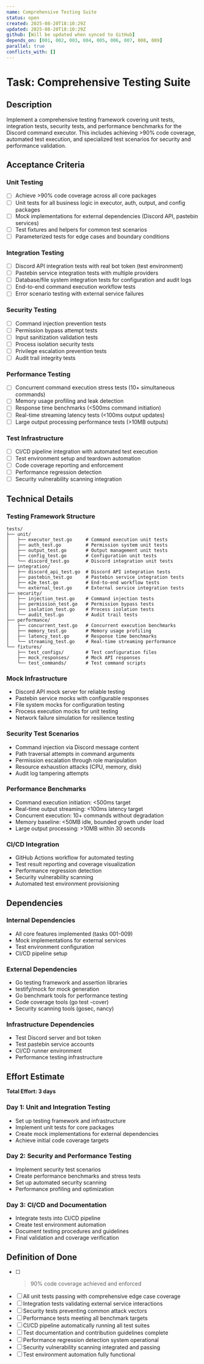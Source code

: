 ```yaml
---
name: Comprehensive Testing Suite
status: open
created: 2025-08-20T18:10:29Z
updated: 2025-08-20T18:10:29Z
github: [Will be updated when synced to GitHub]
depends_on: [001, 002, 003, 004, 005, 006, 007, 008, 009]
parallel: true
conflicts_with: []
---
```


# Task: Comprehensive Testing Suite

## Description

Implement a comprehensive testing framework covering unit tests, integration tests, security tests, and performance benchmarks for the Discord command executor. This includes achieving >90% code coverage, automated test execution, and specialized test scenarios for security and performance validation.

## Acceptance Criteria

### Unit Testing
- [ ] Achieve >90% code coverage across all core packages
- [ ] Unit tests for all business logic in executor, auth, output, and config packages
- [ ] Mock implementations for external dependencies (Discord API, pastebin services)
- [ ] Test fixtures and helpers for common test scenarios
- [ ] Parameterized tests for edge cases and boundary conditions

### Integration Testing
- [ ] Discord API integration tests with real bot token (test environment)
- [ ] Pastebin service integration tests with multiple providers
- [ ] Database/file system integration tests for configuration and audit logs
- [ ] End-to-end command execution workflow tests
- [ ] Error scenario testing with external service failures

### Security Testing
- [ ] Command injection prevention tests
- [ ] Permission bypass attempt tests
- [ ] Input sanitization validation tests
- [ ] Process isolation security tests
- [ ] Privilege escalation prevention tests
- [ ] Audit trail integrity tests

### Performance Testing
- [ ] Concurrent command execution stress tests (10+ simultaneous commands)
- [ ] Memory usage profiling and leak detection
- [ ] Response time benchmarks (<500ms command initiation)
- [ ] Real-time streaming latency tests (<100ms output updates)
- [ ] Large output processing performance tests (>10MB outputs)

### Test Infrastructure
- [ ] CI/CD pipeline integration with automated test execution
- [ ] Test environment setup and teardown automation
- [ ] Code coverage reporting and enforcement
- [ ] Performance regression detection
- [ ] Security vulnerability scanning integration

## Technical Details

### Testing Framework Structure
```
tests/
├── unit/
│   ├── executor_test.go     # Command execution unit tests
│   ├── auth_test.go         # Permission system unit tests
│   ├── output_test.go       # Output management unit tests
│   ├── config_test.go       # Configuration unit tests
│   └── discord_test.go      # Discord integration unit tests
├── integration/
│   ├── discord_api_test.go  # Discord API integration tests
│   ├── pastebin_test.go     # Pastebin service integration tests
│   ├── e2e_test.go          # End-to-end workflow tests
│   └── external_test.go     # External service integration tests
├── security/
│   ├── injection_test.go    # Command injection tests
│   ├── permission_test.go   # Permission bypass tests
│   ├── isolation_test.go    # Process isolation tests
│   └── audit_test.go        # Audit trail tests
├── performance/
│   ├── concurrent_test.go   # Concurrent execution benchmarks
│   ├── memory_test.go       # Memory usage profiling
│   ├── latency_test.go      # Response time benchmarks
│   └── streaming_test.go    # Real-time streaming performance
└── fixtures/
    ├── test_configs/        # Test configuration files
    ├── mock_responses/      # Mock API responses
    └── test_commands/       # Test command scripts
```

### Mock Infrastructure
- Discord API mock server for reliable testing
- Pastebin service mocks with configurable responses
- File system mocks for configuration testing
- Process execution mocks for unit testing
- Network failure simulation for resilience testing

### Security Test Scenarios
- Command injection via Discord message content
- Path traversal attempts in command arguments
- Permission escalation through role manipulation
- Resource exhaustion attacks (CPU, memory, disk)
- Audit log tampering attempts

### Performance Benchmarks
- Command execution initiation: <500ms target
- Real-time output streaming: <100ms latency target
- Concurrent execution: 10+ commands without degradation
- Memory baseline: <50MB idle, bounded growth under load
- Large output processing: >10MB within 30 seconds

### CI/CD Integration
- GitHub Actions workflow for automated testing
- Test result reporting and coverage visualization
- Performance regression detection
- Security vulnerability scanning
- Automated test environment provisioning

## Dependencies

### Internal Dependencies
- All core features implemented (tasks 001-009)
- Mock implementations for external services
- Test environment configuration
- CI/CD pipeline setup

### External Dependencies
- Go testing framework and assertion libraries
- testify/mock for mock generation
- Go benchmark tools for performance testing
- Code coverage tools (go test -cover)
- Security scanning tools (gosec, nancy)

### Infrastructure Dependencies
- Test Discord server and bot token
- Test pastebin service accounts
- CI/CD runner environment
- Performance testing infrastructure

## Effort Estimate

**Total Effort: 3 days**

### Day 1: Unit and Integration Testing
- Set up testing framework and infrastructure
- Implement unit tests for core packages
- Create mock implementations for external dependencies
- Achieve initial code coverage targets

### Day 2: Security and Performance Testing
- Implement security test scenarios
- Create performance benchmarks and stress tests
- Set up automated security scanning
- Performance profiling and optimization

### Day 3: CI/CD and Documentation
- Integrate tests into CI/CD pipeline
- Create test environment automation
- Document testing procedures and guidelines
- Final validation and coverage verification

## Definition of Done

- [ ] >90% code coverage achieved and enforced
- [ ] All unit tests passing with comprehensive edge case coverage
- [ ] Integration tests validating external service interactions
- [ ] Security tests preventing common attack vectors
- [ ] Performance tests meeting all benchmark targets
- [ ] CI/CD pipeline automatically running all test suites
- [ ] Test documentation and contribution guidelines complete
- [ ] Performance regression detection system operational
- [ ] Security vulnerability scanning integrated and passing
- [ ] Test environment automation fully functional